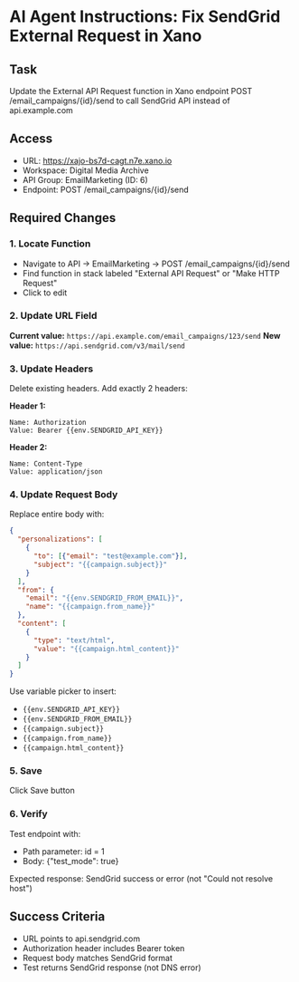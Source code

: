 # AI Agent Instructions: Fix SendGrid External Request in Xano

## Task
Update the External API Request function in Xano endpoint POST /email_campaigns/{id}/send to call SendGrid API instead of api.example.com

## Access
- URL: https://xajo-bs7d-cagt.n7e.xano.io
- Workspace: Digital Media Archive
- API Group: EmailMarketing (ID: 6)
- Endpoint: POST /email_campaigns/{id}/send

## Required Changes

### 1. Locate Function
- Navigate to API → EmailMarketing → POST /email_campaigns/{id}/send
- Find function in stack labeled "External API Request" or "Make HTTP Request"
- Click to edit

### 2. Update URL Field
**Current value:** `https://api.example.com/email_campaigns/123/send`
**New value:** `https://api.sendgrid.com/v3/mail/send`

### 3. Update Headers
Delete existing headers. Add exactly 2 headers:

**Header 1:**
```
Name: Authorization
Value: Bearer {{env.SENDGRID_API_KEY}}
```

**Header 2:**
```
Name: Content-Type
Value: application/json
```

### 4. Update Request Body
Replace entire body with:

```json
{
  "personalizations": [
    {
      "to": [{"email": "test@example.com"}],
      "subject": "{{campaign.subject}}"
    }
  ],
  "from": {
    "email": "{{env.SENDGRID_FROM_EMAIL}}",
    "name": "{{campaign.from_name}}"
  },
  "content": [
    {
      "type": "text/html",
      "value": "{{campaign.html_content}}"
    }
  ]
}
```

Use variable picker to insert:
- `{{env.SENDGRID_API_KEY}}`
- `{{env.SENDGRID_FROM_EMAIL}}`
- `{{campaign.subject}}`
- `{{campaign.from_name}}`
- `{{campaign.html_content}}`

### 5. Save
Click Save button

### 6. Verify
Test endpoint with:
- Path parameter: id = 1
- Body: {"test_mode": true}

Expected response: SendGrid success or error (not "Could not resolve host")

## Success Criteria
- URL points to api.sendgrid.com
- Authorization header includes Bearer token
- Request body matches SendGrid format
- Test returns SendGrid response (not DNS error)